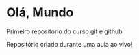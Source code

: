 # Olá, Mundo
 Primeiro repositório do curso git e github

Repositório criado durante uma aula ao vivo!